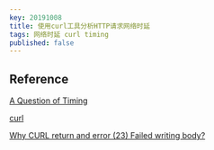 ```yaml
---
key: 20191008
title: 使用curl工具分析HTTP请求网络时延
tags: 网络时延 curl timing
published: false
---
```



## Reference

[A Question of Timing](https://blog.cloudflare.com/a-question-of-timing/)

[curl](https://curl.haxx.se/)

[Why CURL return and error (23) Failed writing body?](https://stackoverflow.com/questions/16703647/why-curl-return-and-error-23-failed-writing-body)
